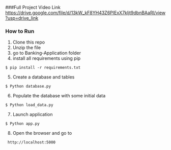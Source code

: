 ###Full Project Video Link
https://drive.google.com/file/d/13kW_kF8YH43Z6PIExX7kljt9dbnBAaRl/view?usp=drive_link

### How to Run
1. Clone this repo
2. Unzip the file
3. go to Banking-Application folder
4. install all requirements using pip 
```
$ pip install -r requirements.txt
```
5. Create a database and tables 
```
$ Python database.py
```
6. Populate the database with some initial data
```
$ Python load_data.py
```
7. Launch application
```
$ Python app.py
```
8. Open the browser and go to

```
 http://localhost:5000


```
